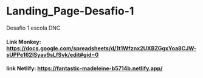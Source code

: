 # Landing_Page-Desafio-1
Desafio 1 escola DNC

#### Link Monkey: https://docs.google.com/spreadsheets/d/1t1Wfznx2UXBZGgxYoa8CJW-sUPPe162ISyav9sLfSvk/edit#gid=0
#### link Netlify: https://fantastic-madeleine-b5714b.netlify.app/
